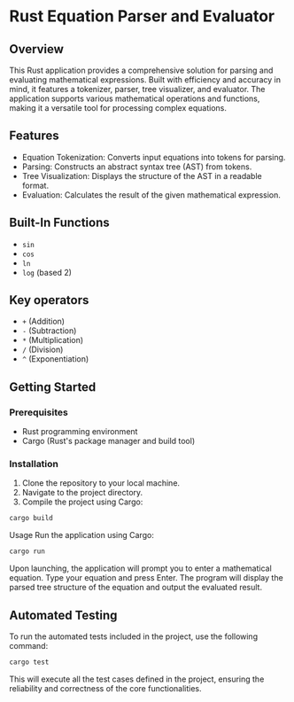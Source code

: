 # Rust Equation Parser and Evaluator
## Overview
This Rust application provides a comprehensive solution for parsing and evaluating mathematical expressions. Built with efficiency and accuracy in mind, it features a tokenizer, parser, tree visualizer, and evaluator. The application supports various mathematical operations and functions, making it a versatile tool for processing complex equations.
## Features
- Equation Tokenization: Converts input equations into tokens for parsing.
- Parsing: Constructs an abstract syntax tree (AST) from tokens.
- Tree Visualization: Displays the structure of the AST in a readable format.
- Evaluation: Calculates the result of the given mathematical expression.
## Built-In Functions
- `sin`
- `cos`
- `ln`
- `log` (based 2)
## Key operators
- `+` (Addition)
- `-` (Subtraction)
- `*` (Multiplication)
- `/` (Division)
- `^` (Exponentiation)
## Getting Started
### Prerequisites
- Rust programming environment
- Cargo (Rust's package manager and build tool)
### Installation
1. Clone the repository to your local machine.
2. Navigate to the project directory.
3. Compile the project using Cargo:
```bash
cargo build
```
Usage
Run the application using Cargo:

```bash
cargo run
```
Upon launching, the application will prompt you to enter a mathematical equation. Type your equation and press Enter. The program will display the parsed tree structure of the equation and output the evaluated result.

## Automated Testing
To run the automated tests included in the project, use the following command:

```bash
cargo test
```
This will execute all the test cases defined in the project, ensuring the reliability and correctness of the core functionalities.
